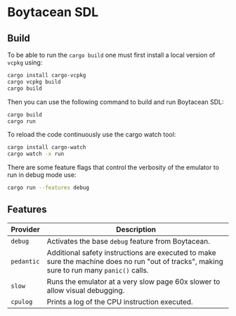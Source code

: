 # Boytacean SDL

## Build

To be able to run the `cargo build` one must first install a local version of `vcpkg` using:

```bash
cargo install cargo-vcpkg
cargo vcpkg build
cargo build
```

Then you can use the following command to build and run Boytacean SDL:

```bash
cargo build
cargo run
```

To reload the code continuously use the cargo watch tool:

```bash
cargo install cargo-watch
cargo watch -x run
```

There are some feature flags that control the verbosity of the emulator to run in debug mode use:

```bash
cargo run --features debug
```

## Features

| Provider   | Description                                                                                                                                |
| ---------- | ------------------------------------------------------------------------------------------------------------------------------------------ |
| `debug`    | Activates the base `debug` feature from Boytacean.                                                                                         |
| `pedantic` | Additional safety instructions are executed to make sure the machine does no run "out of tracks", making sure to run many `panic()` calls. |
| `slow`     | Runs the emulator at a very slow page 60x slower to allow visual debugging.                                                                |
| `cpulog`   | Prints a log of the CPU instruction executed.                                                                                              |
